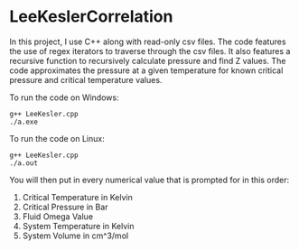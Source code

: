 # LeeKeslerCorrelation
In this project, I use C++ along with read-only csv files. The code features the use of regex iterators to traverse through the csv files. It also features a recursive function to recursively calculate pressure and find Z values. The code approximates the pressure at a given temperature for known critical pressure and critical temperature values. 

To run the code on Windows:
  ```
  g++ LeeKesler.cpp
  ./a.exe
  ```
  
To run the code on Linux:
  ```
  g++ LeeKesler.cpp
  ./a.out
  ```
  
You will then put in every numerical value that is prompted for in this order:
1. Critical Temperature in Kelvin
2. Critical Pressure in Bar
3. Fluid Omega Value
4. System Temperature in Kelvin
5. System Volume in cm^3/mol
